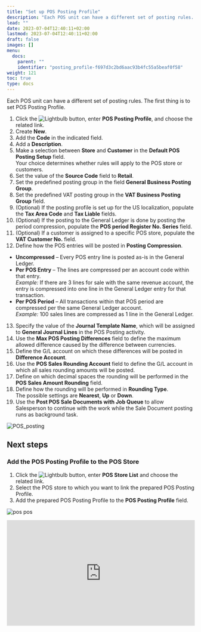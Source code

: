 ```yaml
---
title: "Set up POS Posting Profile"
description: "Each POS unit can have a different set of posting rules. The first thing is to set POS Posting Profile."
lead: ""
date: 2023-07-04T12:40:11+02:00
lastmod: 2023-07-04T12:40:11+02:00
draft: false
images: []
menu:
  docs:
    parent: ""
    identifier: "posting_profile-f697d3c2bd6aac93b4fc55a5beaf0f58"
weight: 121
toc: true
type: docs
---
```


Each POS unit can have a different set of posting rules. The first thing is to set POS Posting Profile.

1. Click the ![Lightbulb](Lightbulb_icon.PNG) button, enter **POS Posting Profile**, and choose the related link.
2. Create **New**.
3. Add the **Code** in the indicated field.
4. Add a **Description**.
5. Make a selection between **Store** and **Customer** in the **Default POS Posting Setup** field.   
   Your choice determines whether rules will apply to the POS store or customers.
6. Set the value of the **Source Code** field to **Retail**.
7. Set the predefined posting group in the field **General Business Posting Group**. 
8. Set the predefined VAT posting group in the **VAT Business Posting Group** field.
9. (Optional) If the posting profile is set up for the US localization, populate the **Tax Area Code** and **Tax Liable** fields.
10. (Optional) If the posting to the General Ledger is done by posting the period compression, populate the **POS period Register No. Series** field.
11. (Optional) If a customer is assigned to a specific POS store, populate the **VAT Customer No.** field.
12. Define how the POS entries will be posted in **Posting Compression**.     

   - **Uncompressed** – Every POS entry line is posted as-is in the General Ledger. 
   - **Per POS Entry** – The lines are compressed per an account code within that entry.        
      *Example:* If there are 3 lines for sale with the same revenue account, the entry is compressed into one line in the General Ledger entry for that transaction. 
   - **Per POS Period** – All transactions within that POS period are compressed per the same General Ledger account.       
      *Example:* 100 sales lines are compressed as 1 line in the General Ledger.      
      

13. Specify the value of the **Journal Template Name**, which will be assigned to **General Journal Lines** in the POS Posting activity.
14. Use the **Max POS Posting Differences** field to define the maximum allowed difference caused by the difference between currencies.
15. Define the G/L account on which these differences will be posted in **Difference Account**.
16. Use the **POS Sales Rounding Account** field to define the G/L account in which all sales rounding amounts will be posted.
17. Define on which decimal spaces the rounding will be performed in the **POS Sales Amount Rounding** field.
18. Define how the rounding will be performed in **Rounding Type**.    
    The possible settings are **Nearest**, **Up** or **Down**.
19. Use the **Post POS Sale Documents with Job Queue** to allow Salesperson to continue with the work while the Sale Document posting runs as background   task.

![POS_posting](POSPostingProfileCard.png)

## Next steps

### Add the POS Posting Profile to the POS Store

1. Click the ![Lightbulb](Lightbulb_icon.PNG) button, enter **POS Store List** and choose the related link.
2. Select the POS store to which you want to link the prepared POS Posting Profile.
3. Add the prepared POS Posting Profile to the **POS Posting Profile** field.


![pos pos](POS_POS_1.png)


<div style="position: relative; overflow: hidden; padding-top: 56.25%;"><iframe src="https://share.synthesia.io/embeds/videos/9a8b21c0-ab2a-4ca8-838d-720a38ff766c" loading="lazy" title="Synthesia video player - POS Academy: Configure POS Posting Setup" allow="encrypted-media; fullscreen;" style="position: absolute; width: 100%; height: 100%; top: 0; left: 0; border: none; padding: 0; margin: 0; overflow:hidden;"></iframe></div>